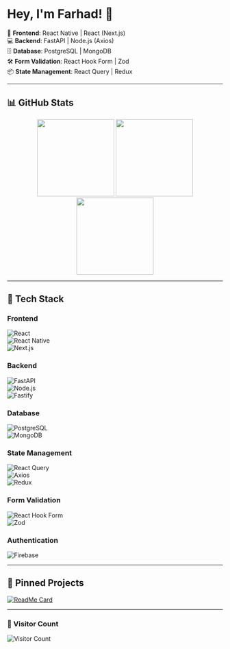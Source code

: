 # Hey, I'm Farhad! 👋

🚀 **Frontend**: React Native | React (Next.js)  
💻 **Backend**: FastAPI | Node.js (Axios)  
🗄 **Database**: PostgreSQL | MongoDB  
🛠 **Form Validation**: React Hook Form | Zod  
📦 **State Management**: React Query | Redux  

---

## 📊 GitHub Stats  
<div align="center">
  <img height="180em" src="https://github-readme-stats.vercel.app/api?username=farhad-fbm&show_icons=true&theme=radical" />
  <img height="180em" src="https://github-readme-streak-stats.herokuapp.com/?user=farhad-fbm&theme=dark" />
  <img height="180em" src="https://github-readme-stats.vercel.app/api/top-langs/?username=farhad-fbm&layout=compact&theme=radical" />
</div>

---

## 🚀 Tech Stack  

### **Frontend**  
![React](https://img.shields.io/badge/React-20232A?style=for-the-badge&logo=react&logoColor=61DAFB)  
![React Native](https://img.shields.io/badge/React_Native-20232A?style=for-the-badge&logo=react&logoColor=61DAFB)  
![Next.js](https://img.shields.io/badge/Next.js-000000?style=for-the-badge&logo=nextdotjs&logoColor=white)  

### **Backend**  
![FastAPI](https://img.shields.io/badge/FastAPI-009688?style=for-the-badge&logo=fastapi&logoColor=white)  
![Node.js](https://img.shields.io/badge/Node.js-43853D?style=for-the-badge&logo=node.js&logoColor=white)  
![Fastify](https://img.shields.io/badge/Fastify-000000?style=for-the-badge&logo=fastify&logoColor=white)  

### **Database**  
![PostgreSQL](https://img.shields.io/badge/PostgreSQL-316192?style=for-the-badge&logo=postgresql&logoColor=white)  
![MongoDB](https://img.shields.io/badge/MongoDB-47A248?style=for-the-badge&logo=mongodb&logoColor=white)  

### **State Management**  
![React Query](https://img.shields.io/badge/React_Query-FF4154?style=for-the-badge&logo=reactquery&logoColor=white)  
![Axios](https://img.shields.io/badge/Axios-5A29E4?style=for-the-badge&logo=axios&logoColor=white)  
![Redux](https://img.shields.io/badge/Redux-764ABC?style=for-the-badge&logo=redux&logoColor=white)  

### **Form Validation**  
![React Hook Form](https://img.shields.io/badge/React_Hook_Form-EC5990?style=for-the-badge&logo=reacthookform&logoColor=white)  
![Zod](https://img.shields.io/badge/Zod-3178C6?style=for-the-badge&logo=typescript&logoColor=white)  

### **Authentication**  
![Firebase](https://img.shields.io/badge/Firebase-FFCA28?style=for-the-badge&logo=firebase&logoColor=black)  

---

## 📌 Pinned Projects  
[![ReadMe Card](https://github-readme-stats.vercel.app/api/pin/?username=farhad-fbm&repo=your-repo)](https://github.com/farhad-fbm/your-repo)  

---

### 👀 Visitor Count  
![Visitor Count](https://visitor-badge.glitch.me/badge?page_id=farhad-fbm)

